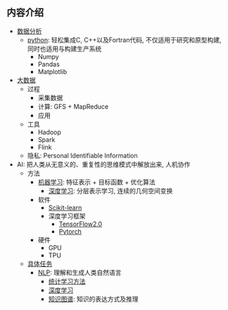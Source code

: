 ## 内容介绍
- [数据分析](Data/analysis.md)
    - [python](Data/basic.md): 轻松集成C, C++以及Fortran代码, 不仅适用于研究和原型构建, 同时也适用与构建生产系统
        - Numpy
        - Pandas
        - Matplotlib
- [大数据](BigData/bigdata.md)
    - 过程
        - 采集数据
        - 计算: GFS + MapReduce
        - 应用
    - 工具
        - Hadoop
        - Spark
        - Flink
    - 隐私: Personal Identifiable Information
- AI: 把人类从无意义的、重复性的思维模式中解放出来, 人机协作
    - 方法
        - [机器学习](AI/ML/ml.md): 特征表示 + 目标函数 + 优化算法
            - [深度学习](AI/ML/DL/dl.md): 分层表示学习, 连续的几何空间变换
        - 软件
            - [Scikit-learn](AI/ML/sklearn.md)
            - 深度学习框架
                - [TensorFlow2.0](AI/ML/DL/tensorflow.md)
                - [Pytorch](AI/ML/DL/hello_pytorch.py)
        - 硬件
            - GPU
            - TPU
    - [具体任务](https://github.com/syntomic/BigData_and_AI/tree/master/AI/)
        - [NLP](https://github.com/syntomic/BigData_and_AI/tree/master/AI/NLP/): 理解和生成人类自然语言
            - [统计学习方法](AI/NLP/statistics.md)
            - [深度学习](AI/NLP/deep_learning.md)       
            - [知识图谱](AI/NLP/KG.md): 知识的表达方式及推理
